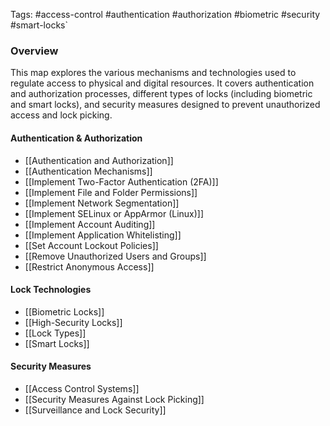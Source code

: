 Tags: #access-control #authentication #authorization #biometric #security #smart-locks`

### Overview

This map explores the various mechanisms and technologies used to regulate access to physical and digital resources. It covers authentication and authorization processes, different types of locks (including biometric and smart locks), and security measures designed to prevent unauthorized access and lock picking.

#### Authentication & Authorization

- [[Authentication and Authorization]]
- [[Authentication Mechanisms]]
- [[Implement Two-Factor Authentication (2FA)]]
- [[Implement File and Folder Permissions]]
- [[Implement Network Segmentation]]
- [[Implement SELinux or AppArmor (Linux)]]
- [[Implement Account Auditing]]
- [[Implement Application Whitelisting]]
- [[Set Account Lockout Policies]]
- [[Remove Unauthorized Users and Groups]]
- [[Restrict Anonymous Access]]

#### Lock Technologies

- [[Biometric Locks]]
- [[High-Security Locks]]
- [[Lock Types]]
- [[Smart Locks]]

#### Security Measures

- [[Access Control Systems]]
- [[Security Measures Against Lock Picking]]
- [[Surveillance and Lock Security]]